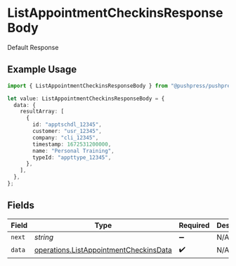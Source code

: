 # ListAppointmentCheckinsResponseBody

Default Response

## Example Usage

```typescript
import { ListAppointmentCheckinsResponseBody } from "@pushpress/pushpress/models/operations";

let value: ListAppointmentCheckinsResponseBody = {
  data: {
    resultArray: [
      {
        id: "apptschdl_12345",
        customer: "usr_12345",
        company: "cli_12345",
        timestamp: 1672531200000,
        name: "Personal Training",
        typeId: "appttype_12345",
      },
    ],
  },
};
```

## Fields

| Field                                                                                            | Type                                                                                             | Required                                                                                         | Description                                                                                      |
| ------------------------------------------------------------------------------------------------ | ------------------------------------------------------------------------------------------------ | ------------------------------------------------------------------------------------------------ | ------------------------------------------------------------------------------------------------ |
| `next`                                                                                           | *string*                                                                                         | :heavy_minus_sign:                                                                               | N/A                                                                                              |
| `data`                                                                                           | [operations.ListAppointmentCheckinsData](../../models/operations/listappointmentcheckinsdata.md) | :heavy_check_mark:                                                                               | N/A                                                                                              |